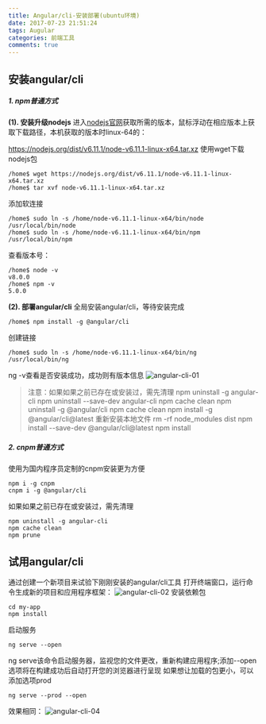 ```yaml
---
title: Angular/cli-安装部署(ubuntu环境)
date: 2017-07-23 21:51:24
tags: Augular
categories: 前端工具
comments: true
---
```


## 安装angular/cli
##### 1. npm普通方式
**(1). 安装升级nodejs**
进入[nodejs官网](https://nodejs.org/en/download/ "nodejs官网")获取所需的版本，鼠标浮动在相应版本上获取下载路径，本机获取的版本时linux-64的：
<!--more-->
https://nodejs.org/dist/v6.11.1/node-v6.11.1-linux-x64.tar.xz
使用wget下载nodejs包

    /home$ wget https://nodejs.org/dist/v6.11.1/node-v6.11.1-linux-x64.tar.xz
    /home$ tar xvf node-v6.11.1-linux-x64.tar.xz

添加软连接

    /home$ sudo ln -s /home/node-v6.11.1-linux-x64/bin/node /usr/local/bin/node
    /home$ sudo ln -s /home/node-v6.11.1-linux-x64/bin/npm /usr/local/bin/npm
查看版本号：

    /home$ node -v
    v8.0.0
    /home$ npm -v
    5.0.0

**(2). 部署angular/cli**
全局安装angular/cli，等待安装完成

    /home$ npm install -g @angular/cli

创建链接

    /home$ sudo ln -s /home/node-v6.11.1-linux-x64/bin/ng /usr/local/bin/ng

ng -v查看是否安装成功，成功则有版本信息
![angular-cli-01](/images/angular-cli-01.jpg)

> 注意：如果如果之前已存在或安装过，需先清理
npm uninstall -g angular-cli
npm uninstall --save-dev angular-cli
npm cache clean
npm uninstall -g @angular/cli
npm cache clean
npm install -g @angular/cli@latest
重新安装本地文件
rm -rf node_modules dist
npm install --save-dev @angular/cli@latest
npm install


##### 2. cnpm普通方式
使用为国内程序员定制的cnpm安装更为方便

    npm i -g cnpm
    cnpm i -g @angular/cli

如果如果之前已存在或安装过，需先清理

    npm uninstall -g angular-cli
    npm cache clean
    npm prune

## 试用angular/cli
通过创建一个新项目来试验下刚刚安装的angular/cli工具
打开终端窗口，运行命令生成新的项目和应用程序框架：
![angular-cli-02](/images/angular-cli-02.jpg)
安装依赖包

    cd my-app
    npm install

启动服务

    ng serve --open

ng serve该命令启动服务器，监视您的文件更改，重新构建应用程序;添加--open选项将在构建成功后自动打开您的浏览器进行呈现
如果想让加载的包更小，可以添加选项prod

    ng serve --prod --open

效果相同：
![angular-cli-04](/images/angular-cli-04.png)